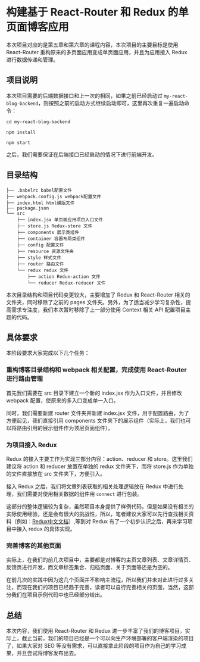 # 构建基于 React-Router 和 Redux 的单页面博客应用

本次项目对应的是第五章和第六章的课程内容，本次项目的主要目标是使用 React-Router 重构原来的多页面应用变成单页面应用，并且为应用接入 Redux 进行数据传递和管理。

## 项目说明

本次项目需要的后端数据接口和上一次的相同，如果之前已经启动过 `my-react-blog-backend`，则按照之前的启动方式继续启动即可，这里再次重复一遍启动命令：

```
cd my-react-blog-backend

npm install

npm start
```

之后，我们需要保证在后端接口已经启动的情况下进行前端开发。

## 目录结构

```
├── .babelrc babel配置文件
├── webpack.config.js webpack配置文件
├── index.html html模版文件
├── package.json  
└── src
 	├── index.jsx 单页面应用项目入口文件
 	├── store.js Redux-store 文件
	├── components 展示类组件
	├── container 容器布局类组件
	├── config 配置文件
	├── resource 资源文件夹
	├── style 样式文件
	├── router 路由文件
	└── redux redux 文件
	    ├── action Redux-action 文件
	    └── reducer Redux-reducer 文件
```

本次目录结构和项目代码变更较大，主要增加了 Redux 和  React-Router 相关的文件夹，同时移除了之前的 pages 文件夹。另外，为了适当减少学习复杂性，提高需求专注度，我们本次暂时移除了上一部分使用 Context 相关 API 配置项目主题的代码。

## 具体要求

本阶段要求大家完成以下几个任务：

### 重构博客目录结构和 webpack 相关配置，完成使用 React-Router 进行路由管理

首先我们需要在 src 目录下建立一个新的 index.jsx 作为入口文件，并且修改 webpack 配置，使原来的多入口变成单一入口。

同时，我们需要新建 router 文件夹并新建 index.jsx 文件，用于配置路由，为了方便起见，我们直接引用 components 文件夹下的展示组件（实际上，我们也可以将路由引用的展示组件作为顶层页面组件）。

### 为项目接入 Redux

Redux 的接入主要工作为实现三部分内容：action、reducer 和 store。这里我们建议将 action 和 reducer 放置在单独的 redux 文件夹下，而将 store.js 作为单独的文件直接放在 src 文件夹下，方便引入。

接入 Redux 之后，我们将文章列表获取的相关处理逻辑放在 Redux 中进行处理，我们需要对使用相关数据的组件用 `connect` 进行包装。

这部分的整体逻辑较为复杂，虽然项目本身提供了样例代码，但是如果没有相关的实际使用经验，还是会有很大的挑战性，所以，笔者建议大家可以先行查找相关资料（例如：[Redux中文文档](https://github.com/camsong/redux-in-chinese)）,等到对 Redux 有了一个初步认识之后，再来学习项目中接入 redux 的具体实现。

### 完善博客的其他页面

实际上，在我们的前几次项目中，主要都是对博客的主页文章列表、文章详情页、反馈页进行开发，而文章标签集合、归档页面、关于页面等还是为空的。

在前几次的实践中因为这几个页面并不影响主流程，所以我们并未对此进行过多关注，而现在我们的项目已经趋于完善，读者可以自行完善相关的页面，当然，这部分我们在项目示例代码中也已经部分给出。

## 总结

本次内容，我们使用 React-Router 和 Redux 进一步丰富了我们的博客项目，实际上，截止当前，我们的项目已经是一个可以向生产环境部署的客户端渲染的项目了，如果大家对 SEO 等没有需求，可以直接拿此阶段的项目作为自己的学习成果，并且尝试将博客发布出去。



